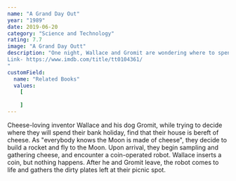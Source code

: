 ```yaml
---
name: "A Grand Day Out"
year: "1989"
date: 2019-06-20
category: "Science and Technology"
rating: 7.7
image: "A Grand Day Outt"
description: "One night, Wallace and Gromit are wondering where to spend the upcoming bank holiday when they discover they have run out of cheese at home. This leads the duo to build a rocket and go on a Moon holiday because, as everybody knows, “the moon’s made of cheese.”
Link- https://www.imdb.com/title/tt0104361/
"
customField:
  name: "Related Books"
  values:
    [
      
    ]
---
```


Cheese-loving inventor Wallace and his dog Gromit, while trying to decide where they will spend their bank holiday, find that their house is bereft of cheese. As "everybody knows the Moon is made of cheese", they decide to build a rocket and fly to the Moon. Upon arrival, they begin sampling and gathering cheese, and encounter a coin-operated robot. Wallace inserts a coin, but nothing happens. After he and Gromit leave, the robot comes to life and gathers the dirty plates left at their picnic spot.